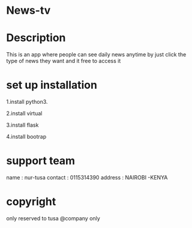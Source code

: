 # News-tv

# Description
This is an app where people can see daily news anytime by  just click the type of news they want and it free to access it 

# set up installation
1.install python3.

2.install virtual

3.install flask

4.install bootrap
# support team
name :  nur-tusa 
contact : 0115314390
address : NAIROBI -KENYA



# copyright 
only reserved to tusa @company  only
